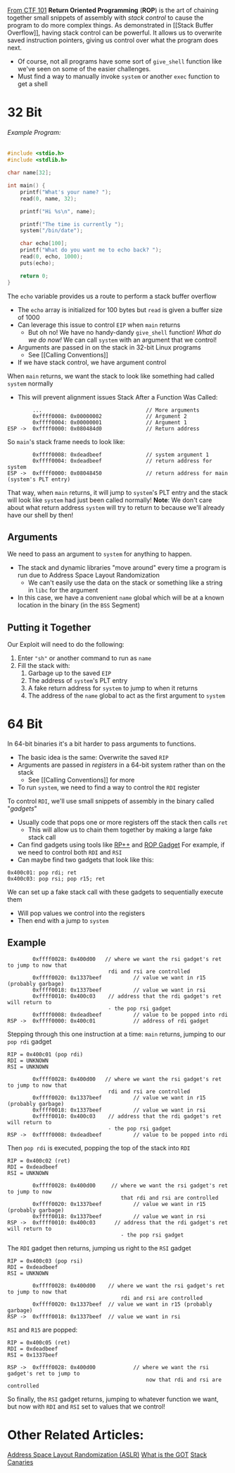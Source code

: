 [From CTF 101](https://ctf101.org/binary-exploitation/return-oriented-programming/)
**Return Oriented Programming** (**ROP**) is the art of chaining together small snippets of assembly with *stack control* to cause the program to do more complex things.
As demonstrated in [[Stack Buffer Overflow]], having stack control can be powerful. It allows us to overwrite saved instruction pointers, giving us control over what the program does next.
* Of course, not all programs have some sort of `give_shell` function like we've seen on some of the easier challenges.
* Must find a way to manually invoke `system` or another `exec` function to get a shell
# 32 Bit
###### Example Program:
```c
#include <stdio.h>
#include <stdlib.h>

char name[32];

int main() {
    printf("What's your name? ");
    read(0, name, 32);

    printf("Hi %s\n", name);

    printf("The time is currently ");
    system("/bin/date");

    char echo[100];
    printf("What do you want me to echo back? ");
    read(0, echo, 1000);
    puts(echo);

    return 0;
}
```

The `echo` variable provides us a route to perform a stack buffer overflow
* The `echo` array is initialized for 100 bytes but `read` is given a buffer size of 1000
* Can leverage this issue to control `EIP` when `main` returns
	* But oh no! We have no handy-dandy `give_shell` function!
		  *What do we do now!*
We can call `system` with an argument that we control!
* Arguments are passed in on the stack in 32-bit Linux programs
	* See [[Calling Conventions]]
* If we have stack control, we have argument control

When `main` returns, we want the stack to look like something had called `system` normally
* This will  prevent alignment issues
Stack After a Function Was Called:
```
		...                                 // More arguments
        0xffff0008: 0x00000002              // Argument 2
        0xffff0004: 0x00000001              // Argument 1
ESP ->  0xffff0000: 0x080484d0              // Return address
```

So `main`'s stack frame needs to look like:
```
        0xffff0008: 0xdeadbeef              // system argument 1
        0xffff0004: 0xdeadbeef              // return address for system
ESP ->  0xffff0000: 0x08048450              // return address for main (system's PLT entry)
```

That way, when `main` returns, it will jump to `system`'s PLT entry and the stack will look like `system` had just been called normally!
	**Note**: We don't care about what return address `system` will try to return to because we'll already have our shell by then!
## Arguments
We need to pass an argument to `system` for anything to happen.
* The stack and dynamic libraries "move around" every time a program is run due to Address Space Layout Randomization
	* We can't easily use the data on the stack or something like a string in `libc` for the argument
* In this case, we have a convenient `name` global which will be at a known location in the binary (in the `BSS` Segment)
## Putting it Together
Our Exploit will need to do the following:
1) Enter `"sh"` or another command to run as `name`
2) Fill the stack with:
	1) Garbage up to the saved `EIP`
	2) The address of `system`'s PLT entry
	3) A fake return address for `system` to jump to when it returns
	4) The address of the `name` global to act as the first argument to `system`
# 64 Bit
In 64-bit binaries it's a bit harder to pass arguments to functions.
* The basic idea is the same:
	  Overwrite the saved `RIP`
* Arguments are passed in *registers* in a 64-bit system rather than on the stack
	* See [[Calling Conventions]] for more
* To run `system`, we need to find a way to control the `RDI` register

To control `RDI`, we'll use small snippets of assembly in the binary called "*gadgets*"
* Usually code that pops one or more registers off the stack then calls `ret`
	* This will allow us to chain them together by making a large fake stack call
* Can find gadgets using tools like [RP++](https://github.com/0vercl0k/rp) and [ROP Gadget](https://github.com/JonathanSalwan/ROPgadget)
For example, if we need to control both `RDI` and `RSI`
* Can maybe find two gadgets that look like this:
```
0x400c01: pop rdi; ret
0x400c03: pop rsi; pop r15; ret
```
We can set up a fake stack call with these gadgets to sequentially execute them
* Will pop values we control into the registers
* Then end with a jump to `system`
## Example
```
        0xffff0028: 0x400d00   // where we want the rsi gadget's ret to jump to now that
						        rdi and rsi are controlled
        0xffff0020: 0x1337beef          // value we want in r15 (probably garbage)
        0xffff0018: 0x1337beef          // value we want in rsi
        0xffff0010: 0x400c03    // address that the rdi gadget's ret will return to
							    - the pop rsi gadget
        0xffff0008: 0xdeadbeef          // value to be popped into rdi
RSP ->  0xffff0000: 0x400c01            // address of rdi gadget
```

Stepping through this one instruction at a time:
	`main` returns, jumping to our `pop rdi` gadget
```
RIP = 0x400c01 (pop rdi)
RDI = UNKNOWN
RSI = UNKNOWN

        0xffff0028: 0x400d00   // where we want the rsi gadget's ret to jump to now that
						        rdi and rsi are controlled
        0xffff0020: 0x1337beef          // value we want in r15 (probably garbage)
        0xffff0018: 0x1337beef          // value we want in rsi
        0xffff0010: 0x400c03    // address that the rdi gadget's ret will return to
						        - the pop rsi gadget
RSP ->  0xffff0008: 0xdeadbeef          // value to be popped into rdi
```

Then `pop rdi` is executed, popping the top of the stack into `RDI`
```
RIP = 0x400c02 (ret)
RDI = 0xdeadbeef
RSI = UNKNOWN

        0xffff0028: 0x400d00     // where we want the rsi gadget's ret to jump to now
							        that rdi and rsi are controlled
        0xffff0020: 0x1337beef          // value we want in r15 (probably garbage)
        0xffff0018: 0x1337beef          // value we want in rsi
RSP ->  0xffff0010: 0x400c03      // address that the rdi gadget's ret will return to
									- the pop rsi gadget
```

The `RDI` gadget then returns, jumping us right to the `RSI` gadget
```
RIP = 0x400c03 (pop rsi)
RDI = 0xdeadbeef
RSI = UNKNOWN

        0xffff0028: 0x400d00    // where we want the rsi gadget's ret to jump to now that
							        rdi and rsi are controlled
        0xffff0020: 0x1337beef  // value we want in r15 (probably garbage)
RSP ->  0xffff0018: 0x1337beef  // value we want in rsi
```

`RSI` and `R15` are popped:
```
RIP = 0x400c05 (ret)
RDI = 0xdeadbeef
RSI = 0x1337beef

RSP ->  0xffff0028: 0x400d00            // where we want the rsi gadget's ret to jump to
											now that rdi and rsi are controlled
```

So finally, the `RSI` gadget returns, jumping to whatever function we want, but now with `RDI` and `RSI` set to values that we control!
# Other Related Articles:
[Address Space Layout Randomization (ASLR)](https://ctf101.org/binary-exploitation/return-oriented-programming/address-space-layout-randomization)
[What is the GOT](https://ctf101.org/binary-exploitation/what-is-the-got/)
[Stack Canaries](https://ctf101.org/binary-exploitation/stack-canaries/)